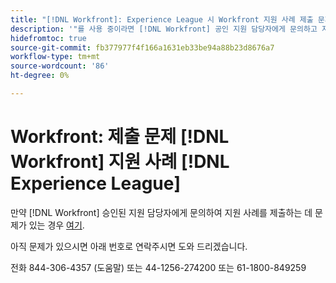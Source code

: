 ```yaml
---
title: "[!DNL Workfront]: Experience League 시 Workfront 지원 사례 제출 문제"
description: '"를 사용 중이라면 [!DNL Workfront] 공인 지원 담당자에게 문의하고 지원 사례를 제출하는 데 문제가 있는 경우 아래 번호로 연락하여 도움을 주십시오.'
hidefromtoc: true
source-git-commit: fb377977f4f166a1631eb33be94a88b23d8676a7
workflow-type: tm+mt
source-wordcount: '86'
ht-degree: 0%

---
```



# Workfront: 제출 문제 [!DNL Workfront] 지원 사례 [!DNL Experience League]

만약 [!DNL Workfront] 승인된 지원 담당자에게 문의하여 지원 사례를 제출하는 데 문제가 있는 경우 [여기](https://workfrontpartners.force.com/one/s/).

아직 문제가 있으시면 아래 번호로 연락주시면 도와 드리겠습니다.

전화 844-306-4357 (도움말) 또는 44-1256-274200 또는 61-1800-849259
